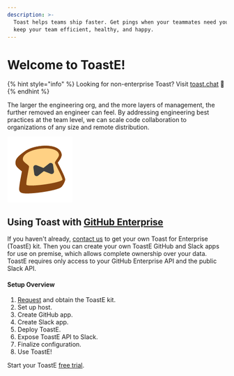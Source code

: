 ```yaml
---
description: >-
  Toast helps teams ship faster. Get pings when your teammates need you, and
  keep your team efficient, healthy, and happy.
---
```


# Welcome to ToastE!

{% hint style="info" %}
Looking for non-enterprise Toast? Visit [toast.chat](https://toast.chat) 🍞
{% endhint %}

The larger the engineering org, and the more layers of management, the further removed an engineer can feel. By addressing engineering best practices at the team level, we can scale code collaboration to organizations of any size and remote distribution.

![Toast is ready for enterprise!](.gitbook/assets/toaste-logo%20%281%29.png)

## Using Toast with [GitHub Enterprise](https://github.com/enterprise)

If you haven't already, [contact us](https://toast-team.gitbook.io/toast/support) to get your own Toast for Enterprise \(ToastE\) kit. Then you can create your own ToastE GitHub and Slack apps for use on premise, which allows complete ownership over your data. ToastE requires only access to your GitHub Enterprise API and the public Slack API.

#### Setup Overview

1. [Request](https://forms.gle/YmAxTfwEARBSis2F8) and obtain the ToastE kit.
2. Set up host.
3. Create GitHub app.
4. Create Slack app.
5. Deploy ToastE.
6. Expose ToastE API to Slack.
7. Finalize configuration.
8. Use ToastE!

Start your ToastE [free trial](https://forms.gle/YmAxTfwEARBSis2F8).

